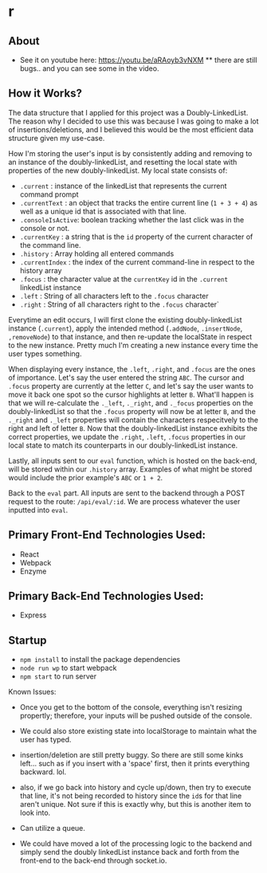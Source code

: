 # r

## About

* See it on youtube here: https://youtu.be/aRAoyb3vNXM 
	** there are still bugs.. and you can see some in the video. 

## How it Works?
The data structure that I applied for this project was a Doubly-LinkedList. The reason why I decided to use this was because I was going to make a lot of insertions/deletions, and I believed this would be the most efficient data structure given my use-case. 

How I'm storing the user's input is by consistently adding and removing to an instance of the doubly-linkedList, and resetting the local state with properties of the new doubly-linkedList. My local state consists of:

*  `.current`        : instance of the linkedList that represents the current command prompt
*  `.currentText`    : an object that tracks the entire current line (`1 + 3 + 4`) as well as a unique id that is associated with that line.
*  `.consoleIsActive`: boolean tracking whether the last click was in the console or not.
*  `.currentKey`     : a string that is the `id` property of the current character of the command line.
*  `.history`        : Array holding all entered commands
*	`.currentIndex`   : the index of the current command-line in respect to the history array
*  `.focus`          : the character value at the `currentKey` id in the `.current` linkedList instance
* 	`.left`           : String of all characters left to the `.focus` character
*  `.right`          : String of all characters right to the `.focus` character`

Everytime an edit occurs, I will first clone the existing doubly-linkedList instance (`.current`), apply the intended method (`.addNode`, `.insertNode`, `,removeNode`) to that instance, and then re-update the localState in respect to the new instance. Pretty much I'm creating a new instance every time the user types something.

When displaying every instance, the `.left`, `.right`, and `.focus` are the ones of importance. Let's say the user entered the string `ABC`. The cursor and `.focus` property are currently at the letter `C`, and let's say the user wants to move it back one spot so the cursor highlights at letter `B`. What'll happen is that we will re-calculate the `._left`, `._right`, and `._focus` properties on the doubly-linkedList so that the `.focus` property will now be at letter `B`, and the `._right` and `._left` properties will contain the characters respecitvely to the right and left of letter `B`. Now that the doubly-linkedList instance exhibits the correct properties, we update the `.right`, `.left`, `.focus` properties in our local state to match its counterparts in our doubly-linkedList instance. 

Lastly, all inputs sent to our `eval` function, which is hosted on the back-end, will be stored within our `.history` array. Examples of what might be stored would include the prior example's `ABC` or `1 + 2`.

Back to the `eval` part. All inputs are sent to the backend through a POST request to the route: `/api/eval/:id`. We are process whatever the user inputted into `eval`. 

## Primary Front-End Technologies Used:
* React
* Webpack
* Enzyme

## Primary Back-End Technologies Used:
* Express

## Startup
* `npm install` to install the package dependencies
* `node run wp` to start webpack
* `npm start` to run server


Known Issues:

- Once you get to the bottom of the console, everything isn't resizing propertly; therefore, your inputs will be pushed outside of the console.


- We could also store existing state into localStorage to maintain what the user has typed. 

- insertion/deletion are still pretty buggy. So there are still some kinks left... such as if you insert with a 'space' first, then it prints everything backward. lol. 

- also, if we go back into history and cycle up/down, then try to execute that line, it's not being recorded to history since the `id`s for that line aren't unique. Not sure if this is exactly why, but this is another item to look into.

- Can utilize a queue.

- We could have moved a lot of the processing logic to the backend and simply send the doubly linkedList instance back and forth from the front-end to the back-end through socket.io.



